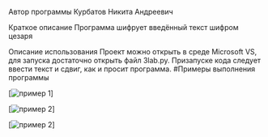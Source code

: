 Автор программы
Курбатов Никита Андреевич

Краткое описание
Программа шифрует введённый текст шифром цезаря

Описание использования
Проект можно открыть в среде Microsoft VS, для запуска достаточно открыть файл 3lab.py. Призапуске кода следует ввести текст и сдвиг, как и просит программа. #Примеры выполнения программы

[![пример 1](https://github.com/clre4mer/lab3/blob/main/утер.png)]

[![пример 2](https://github.com/clre4mer/lab3/blob/main/план.png)]

[![пример 2](https://github.com/clre4mer/lab3/blob/main/Кенни.png)]
